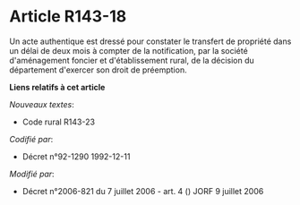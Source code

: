# Article R143-18

Un acte authentique est dressé pour constater le transfert de propriété dans un délai de deux mois à compter de la
notification, par la société d'aménagement foncier et d'établissement rural, de la décision du département d'exercer son
droit de préemption.

**Liens relatifs à cet article**

_Nouveaux textes_:

  - Code rural R143-23

_Codifié par_:

  - Décret n°92-1290 1992-12-11

_Modifié par_:

  - Décret n°2006-821 du 7 juillet 2006 - art. 4 () JORF 9 juillet 2006
